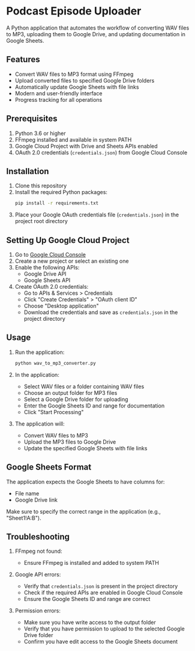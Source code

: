 # Podcast Episode Uploader

A Python application that automates the workflow of converting WAV files to MP3, uploading them to Google Drive, and updating documentation in Google Sheets.

## Features

- Convert WAV files to MP3 format using FFmpeg
- Upload converted files to specified Google Drive folders
- Automatically update Google Sheets with file links
- Modern and user-friendly interface
- Progress tracking for all operations

## Prerequisites

1. Python 3.6 or higher
2. FFmpeg installed and available in system PATH
3. Google Cloud Project with Drive and Sheets APIs enabled
4. OAuth 2.0 credentials (`credentials.json`) from Google Cloud Console

## Installation

1. Clone this repository
2. Install the required Python packages:
   ```bash
   pip install -r requirements.txt
   ```
3. Place your Google OAuth credentials file (`credentials.json`) in the project root directory

## Setting Up Google Cloud Project

1. Go to [Google Cloud Console](https://console.cloud.google.com/)
2. Create a new project or select an existing one
3. Enable the following APIs:
   - Google Drive API
   - Google Sheets API
4. Create OAuth 2.0 credentials:
   - Go to APIs & Services > Credentials
   - Click "Create Credentials" > "OAuth client ID"
   - Choose "Desktop application"
   - Download the credentials and save as `credentials.json` in the project directory

## Usage

1. Run the application:
   ```bash
   python wav_to_mp3_converter.py
   ```

2. In the application:
   - Select WAV files or a folder containing WAV files
   - Choose an output folder for MP3 files
   - Select a Google Drive folder for uploading
   - Enter the Google Sheets ID and range for documentation
   - Click "Start Processing"

3. The application will:
   - Convert WAV files to MP3
   - Upload the MP3 files to Google Drive
   - Update the specified Google Sheets with file links

## Google Sheets Format

The application expects the Google Sheets to have columns for:
- File name
- Google Drive link

Make sure to specify the correct range in the application (e.g., "Sheet1!A:B").

## Troubleshooting

1. FFmpeg not found:
   - Ensure FFmpeg is installed and added to system PATH

2. Google API errors:
   - Verify that `credentials.json` is present in the project directory
   - Check if the required APIs are enabled in Google Cloud Console
   - Ensure the Google Sheets ID and range are correct

3. Permission errors:
   - Make sure you have write access to the output folder
   - Verify that you have permission to upload to the selected Google Drive folder
   - Confirm you have edit access to the Google Sheets document
